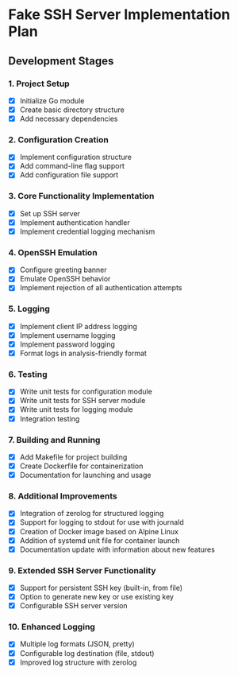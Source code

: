 # Fake SSH Server Implementation Plan

## Development Stages

### 1. Project Setup
- [x] Initialize Go module
- [x] Create basic directory structure
- [x] Add necessary dependencies

### 2. Configuration Creation
- [x] Implement configuration structure
- [x] Add command-line flag support
- [x] Add configuration file support

### 3. Core Functionality Implementation
- [x] Set up SSH server
- [x] Implement authentication handler
- [x] Implement credential logging mechanism

### 4. OpenSSH Emulation
- [x] Configure greeting banner
- [x] Emulate OpenSSH behavior
- [x] Implement rejection of all authentication attempts

### 5. Logging
- [x] Implement client IP address logging
- [x] Implement username logging
- [x] Implement password logging
- [x] Format logs in analysis-friendly format

### 6. Testing
- [x] Write unit tests for configuration module
- [x] Write unit tests for SSH server module
- [x] Write unit tests for logging module
- [x] Integration testing

### 7. Building and Running
- [x] Add Makefile for project building
- [x] Create Dockerfile for containerization
- [x] Documentation for launching and usage

### 8. Additional Improvements
- [x] Integration of zerolog for structured logging
- [x] Support for logging to stdout for use with journald
- [x] Creation of Docker image based on Alpine Linux
- [x] Addition of systemd unit file for container launch
- [x] Documentation update with information about new features 

### 9. Extended SSH Server Functionality
- [x] Support for persistent SSH key (built-in, from file)
- [x] Option to generate new key or use existing key
- [x] Configurable SSH server version

### 10. Enhanced Logging 
- [x] Multiple log formats (JSON, pretty)
- [x] Configurable log destination (file, stdout)
- [x] Improved log structure with zerolog 